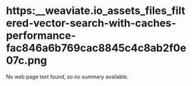 # https:\_\_weaviate.io_assets_files_filtered-vector-search-with-caches-performance-fac846a6b769cac8845c4c8ab2f0e07c.png

No web page text found, so no summary available.
